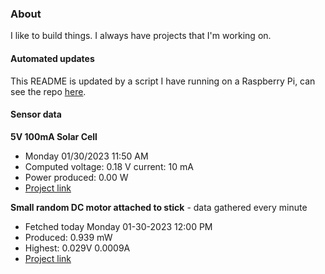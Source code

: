 ### About
I like to build things. I always have projects that I'm working on.

#### Automated updates
This README is updated by a script I have running on a Raspberry Pi, can see the repo [here](https://github.com/jdc-cunningham/raspi-git-repo-updater).

#### Sensor data
**5V 100mA Solar Cell**
- Monday 01/30/2023 11:50 AM
- Computed voltage: 0.18 V current: 10 mA
- Power produced: 0.00 W
- [Project link](https://github.com/jdc-cunningham/raspisolarplotter)

**Small random DC motor attached to stick** - data gathered every minute
- Fetched today Monday 01-30-2023 12:00 PM
- Produced: 0.939 mW
- Highest: 0.029V 0.0009A
- [Project link](https://github.com/jdc-cunningham/turbine-raspi)
